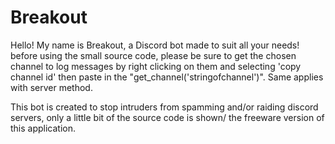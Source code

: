 # Breakout
Hello! My name is Breakout, a Discord bot made to suit all your needs!
before using the small source code, please be sure to get the chosen channel to log messages  by right clicking on them and selecting 'copy channel id' then 
paste in the "get_channel('stringofchannel')". Same applies with server method.

This bot is created to stop intruders from spamming and/or raiding discord servers, only a little bit of the source code is shown/ the freeware version of this application.
